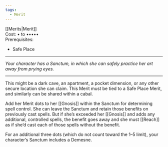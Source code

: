 ```yaml
---
tags:
  - Merit
---
```


[[Merits|Merit]]\
Cost: • to •••••\
Prerequisites:
- Safe Place

---

_Your character has a Sanctum, in which she can safely practice her art away from prying eyes._

---

This might be a dark cave, an apartment, a pocket dimension, or any other secure location she can claim. This Merit must be tied to a Safe Place Merit, and similarly can be shared within a cabal.

Add her Merit dots to her [[Gnosis]] within the Sanctum for determining spell control. She can leave the Sanctum and retain those benefits on previously cast spells. But if she’s exceeded her [[Gnosis]] and adds any additional, controlled spells, the benefit goes away and she must [[Reach]] as if she’d cast each of those spells without the benefit.

For an additional three dots (which do not count toward the 1–5 limit), your character’s Sanctum includes a Demesne.